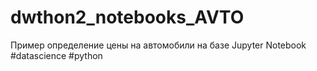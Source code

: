 # dwthon2_notebooks_AVTO
Пример определение цены на автомобили на базе Jupyter Notebook #datascience #python
